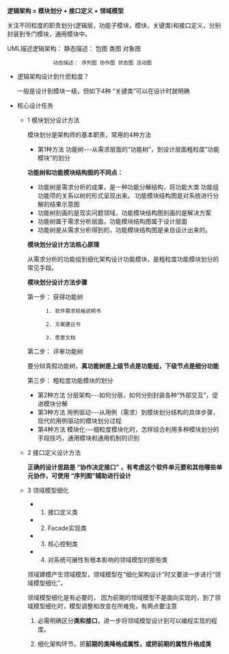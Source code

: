 **逻辑架构 = 模块划分 + 接口定义 + 领域模型**

关注不同粒度的职责划分(逻辑层，功能子模块，模块，关键类)和接口定义，分别封装到专门模块，通用模块中。

UML描述逻辑架构：   静态描述： 包图  类图  对象图

                   动态描述： 序列图 协作图 状态图 活动图
                   
* 逻辑架构设计到什麽粒度？
    
  一般是设计到模块一级，但如下4种 “关键类”可以在设计时就明确

* 核心设计任务

  * 1  模块划分设计方法
  
      模块划分是架构师的基本职责，常用的4种方法
      
    * 第1种方法 功能树---从需求层面的“功能树”，到设计层面粗粒度“功能模块”的划分

     **功能树和功能模块结构图的不同点：**
      
      * 功能树是需求分析的成果，是一种功能分解结构，将功能大类 功能组 功能项的关系以树的形式呈现出来。 功能模块结构图是对系统进行分解的结果示意图
      * 功能树刻画的是现实问题领域，功能模块结构图刻画的是解决方案
      * 功能树属于需求分析层面，功能模块结构图属于设计层面
      * 功能树是从需求分析得到的，功能模块结构图是亲自设计出来的。
      
     **模块划分设计方法核心原理**
     
       从需求分析的功能组到细化架构设计功能模块，是粗粒度功能模块划分的常见手段。      
      
     **模块划分设计方法步骤**
      
      第一步： 获得功能树
      
              1. 软件需求规格说明书
              
              2. 方案建议书
              
              3. 愿景文档
              
      第二步： 评审功能树
      
      要分辩真假功能树，**真功能树是上级节点是功能组，下级节点是细分功能**
              
      第三步： 粗粒度功能模块的划分
      
    * 第2种方法 分层架构---如何分层，如何分别封装各种“外部交互”，促进模块分解
    * 第3种方法 用例驱动---从用例（需求）到模块划分结构的具体步骤，现代的用例驱动的模块划分过程
    * 第4种方法 模块化---细粒度模块化时，怎样综合利用多种模块划分的手段技巧，通用模块和通用机制的识别
    
    
  * 2  接口定义设计方法
  
    **正确的设计思路是 “协作决定接口” ，有考虑这个软件单元要和其他哪些单元协作，可使用 “序列图”辅助进行设计**
  
  * 3  领域模型细化
      * 1. 接口定义类
      * 2. Facade实现类
      * 3. 核心控制类
      * 4. 对系统可展性有根本影响的领域模型的那些类

    领域建模产生领域模型，领域模型在“细化架构设计”时又要进一步进行“领域模型细化”，  

    领域模型细化是有必要的， 因为前期的领域模型不是面向实现的，到了领域模型细化时，模型调整和改变在所难免，有两点要注意
    
    1. 必需明确区分**类和接口**，进一步将领域模型设计到可以编程实现的程度。
    
    2. 细化架构环节，把**前期的类降格成属性，或把前期的属性升格成类**

      
    
  
  
  
